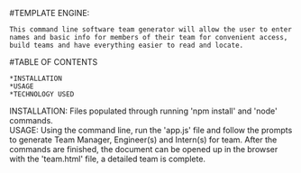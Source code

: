 #TEMPLATE ENGINE:
   
    This command line software team generator will allow the user to enter names and basic info for members of their team for convenient access, build teams and have everything easier to read and locate. 

#TABLE OF CONTENTS

    *INSTALLATION
    *USAGE
    *TECHNOLOGY USED

INSTALLATION:
    Files populated through running 'npm install' and 'node' commands.  
USAGE:
    Using the command line, run the 'app.js' file and follow the prompts to generate Team Manager, Engineer(s) and Intern(s) for team.  After the commands are finished, the document can be opened up in the browser with the 'team.html' file, a detailed team is complete.  
